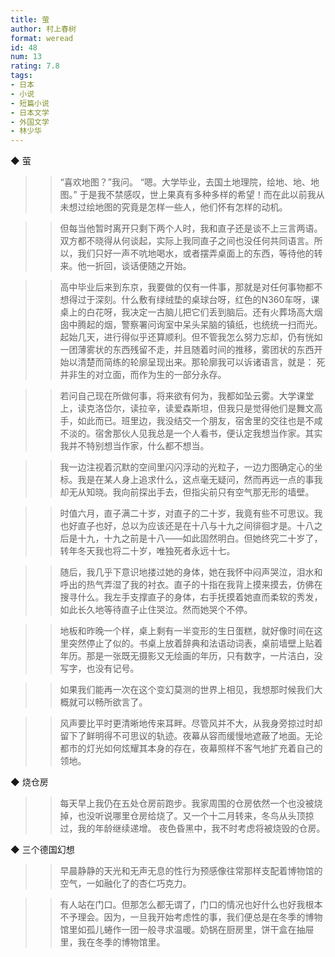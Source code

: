 ```yaml
---
title: 萤
author: 村上春树
format: weread
id: 48
num: 13
rating: 7.8
tags:
- 日本
- 小说
- 短篇小说
- 日本文学
- 外国文学
- 林少华
---
```


◆ 萤

>> “喜欢地图？”我问。
“嗯。大学毕业，去国土地理院，绘地、地、地图。”
于是我不禁感叹，世上果真有多种多样的希望！而在此以前我从未想过绘地图的究竟是怎样一些人，他们怀有怎样的动机。

>> 但每当他暂时离开只剩下两个人时，我和直子还是谈不上三言两语。双方都不晓得从何谈起，实际上我同直子之间也没任何共同语言。所以，我们只好一声不吭地喝水，或者摆弄桌面上的东西，等待他的转来。他一折回，谈话便随之开始。

>> 高中毕业后来到东京，我要做的仅有一件事，那就是对任何事物都不想得过于深刻。什么敷有绿绒垫的桌球台呀，红色的N360车呀，课桌上的白花呀，我决定一古脑儿把它们丢到脑后。还有火葬场高大烟囱中腾起的烟，警察署问询室中呆头呆脑的镇纸，也统统一扫而光。起始几天，进行得似乎还算顺利。但不管我怎么努力忘却，仍有恍如一团薄雾状的东西残留不走，并且随着时间的推移，雾团状的东西开始以清楚而简练的轮廓呈现出来。那轮廓我可以诉诸语言，就是：
﻿
死并非生的对立面，而作为生的一部分永存。

>> 若问自己现在所做何事，将来欲有何为，我都如坠云雾。大学课堂上，读克洛岱尔，读拉辛，读爱森斯坦，但我只是觉得他们是舞文高手，如此而已。班里边，我没结交一个朋友，宿舍里的交往也是不咸不淡的。宿舍那伙人见我总是一个人看书，便认定我想当作家。其实我并不特别想当作家，什么都不想当。

>> 我一边注视着沉默的空间里闪闪浮动的光粒子，一边力图确定心的坐标。我是在某人身上追求什么，这点毫无疑问，然而再远一点的事我却无从知晓。我向前探出手去，但指尖前只有空气那无形的墙壁。

>> 时值六月，直子满二十岁，对直子的二十岁，我竟有些不可思议。我也好直子也好，总以为应该还是在十八与十九之间徘徊才是。十八之后是十九，十九之前是十八——如此固然明白。但她终究二十岁了，转年冬天我也将二十岁，唯独死者永远十七。

>> 随后，我几乎下意识地搂过她的身体，她在我怀中闷声哭泣，泪水和呼出的热气弄湿了我的衬衣。直子的十指在我背上摸来摸去，仿佛在搜寻什么。我左手支撑直子的身体，右手抚摸着她直而柔软的秀发，如此长久地等待直子止住哭泣。然而她哭个不停。

>> 地板和昨晚一个样，桌上剩有一半变形的生日蛋糕，就好像时间在这里突然停止了似的。书桌上放着辞典和法语动词表，桌前墙壁上贴着年历。那是一张既无摄影又无绘画的年历，只有数字，一片洁白，没写字，也没有记号。

>> 如果我们能再一次在这个变幻莫测的世界上相见，我想那时候我们大概就可以畅所欲言了。

>> 风声要比平时更清晰地传来耳畔。尽管风并不大，从我身旁掠过时却留下了鲜明得不可思议的轨迹。夜幕从容而缓慢地遮蔽了地面。无论都市的灯光如何炫耀其本身的存在，夜幕照样不客气地扩充着自己的领地。


◆ 烧仓房

>> 每天早上我仍在五处仓房前跑步。我家周围的仓房依然一个也没被烧掉，也没听说哪里仓房给烧了。又一个十二月转来，冬鸟从头顶掠过，我的年龄继续递增。
夜色昏黑中，我不时考虑将被烧毁的仓房。


◆ 三个德国幻想

>> 早晨静静的天光和无声无息的性行为预感像往常那样支配着博物馆的空气，一如融化了的杏仁巧克力。

>> 有人站在门口。但那怎么都无谓了，门口的情况也好什么也好我根本不予理会。因为，一旦我开始考虑性的事，我们便总是在冬季的博物馆里如孤儿蜷作一团一般寻求温暖。奶锅在厨房里，饼干盒在抽屉里，我在冬季的博物馆里。

